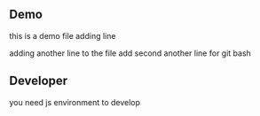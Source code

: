 ## Demo

this is a demo file
adding line

adding another line to the file
add second another line for git bash

## Developer

you need js environment to develop
